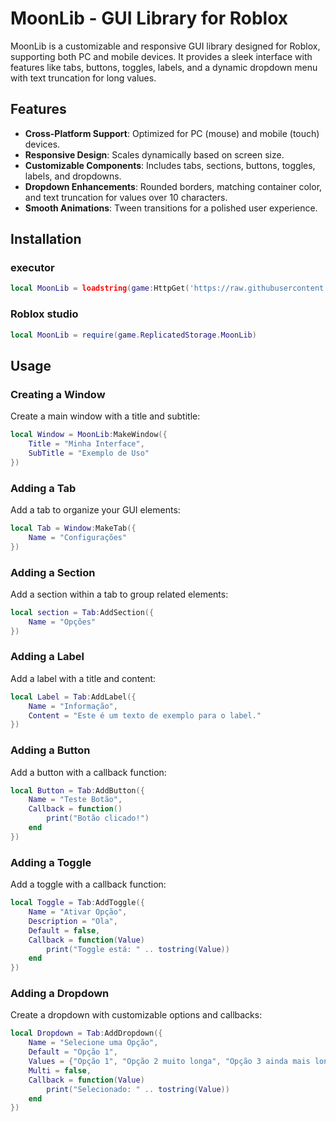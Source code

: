 # MoonLib - GUI Library for Roblox

MoonLib is a customizable and responsive GUI library designed for Roblox, supporting both PC and mobile devices. It provides a sleek interface with features like tabs, buttons, toggles, labels, and a dynamic dropdown menu with text truncation for long values.

## Features
- **Cross-Platform Support**: Optimized for PC (mouse) and mobile (touch) devices.
- **Responsive Design**: Scales dynamically based on screen size.
- **Customizable Components**: Includes tabs, sections, buttons, toggles, labels, and dropdowns.
- **Dropdown Enhancements**: Rounded borders, matching container color, and text truncation for values over 10 characters.
- **Smooth Animations**: Tween transitions for a polished user experience.

## Installation

### executor
``` lua
local MoonLib = loadstring(game:HttpGet('https://raw.githubusercontent.com/RainCreatorHub/MoonLib/refs/heads/main/MoonLib.lua'))()
```
### Roblox studio
``` lua
local MoonLib = require(game.ReplicatedStorage.MoonLib)
```

## Usage

### Creating a Window
Create a main window with a title and subtitle:
``` lua
local Window = MoonLib:MakeWindow({
    Title = "Minha Interface",
    SubTitle = "Exemplo de Uso"
})
```

### Adding a Tab
Add a tab to organize your GUI elements:
``` lua
local Tab = Window:MakeTab({
    Name = "Configurações"
})
```

### Adding a Section
Add a section within a tab to group related elements:
``` lua
local section = Tab:AddSection({
    Name = "Opções"
})
```

### Adding a Label
Add a label with a title and content:
``` lua
local Label = Tab:AddLabel({
    Name = "Informação",
    Content = "Este é um texto de exemplo para o label."
})
```

### Adding a Button
Add a button with a callback function:
``` lua
local Button = Tab:AddButton({
    Name = "Teste Botão",
    Callback = function()
        print("Botão clicado!")
    end
})
```

### Adding a Toggle
Add a toggle with a callback function:
``` lua
local Toggle = Tab:AddToggle({
    Name = "Ativar Opção",
    Description = "Ola",
    Default = false,
    Callback = function(Value)
        print("Toggle está: " .. tostring(Value))
    end
})
```

### Adding a Dropdown
Create a dropdown with customizable options and callbacks:
``` lua
local Dropdown = Tab:AddDropdown({
    Name = "Selecione uma Opção",
    Default = "Opção 1",
    Values = {"Opção 1", "Opção 2 muito longa", "Opção 3 ainda mais longa texto de teste", "Opção 4 curta"},
    Multi = false,
    Callback = function(Value)
        print("Selecionado: " .. tostring(Value))
    end
})
```
